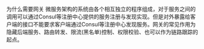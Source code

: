 为什么需要网关
 微服务架构的系统由各个相互独立的程序组成，对于服务之间的调用可以通过Consul等注册中心提供的服务注册与发现实现。但是对外暴露给客户端的接口不能要求客户端通过Consul等注册中心发现服务。网关的常见作用为隐藏后端服务、路由转发、限流(黑名单)控制、权限校验、也可以作为链路跟踪的起点。